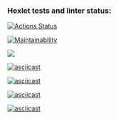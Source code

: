 ### Hexlet tests and linter status:

[![Actions Status](https://github.com/underway336/frontend-project-44/actions/workflows/hexlet-check.yml/badge.svg)](https://github.com/underway336/frontend-project-44/actions)

[![Maintainability](https://api.codeclimate.com/v1/badges/5c9fa98d4c408f4841ae/maintainability)](https://codeclimate.com/github/underway336/frontend-project-44/maintainability)

<a href="https://codeclimate.com/github/underway336/frontend-project-44/test_coverage"><img src="https://api.codeclimate.com/v1/badges/5c9fa98d4c408f4841ae/test_coverage" /></a>

[![asciicast](https://asciinema.org/a/U6KnI1BOonNpQ4SDd4wLvsZAe.svg)](https://asciinema.org/a/U6KnI1BOonNpQ4SDd4wLvsZAe)

[![asciicast](https://asciinema.org/a/0lXEpYY7mYDXC1tMkOANtlhR5.svg)](https://asciinema.org/a/0lXEpYY7mYDXC1tMkOANtlhR5)

[![asciicast](https://asciinema.org/a/bRIu0c7mLUWEPICpZ5BCoIVBB.svg)](https://asciinema.org/a/bRIu0c7mLUWEPICpZ5BCoIVBB)

[![asciicast](https://asciinema.org/a/PDwXoNjiXXTVVZdc4M6g9HNcM.svg)](https://asciinema.org/a/PDwXoNjiXXTVVZdc4M6g9HNcM)
